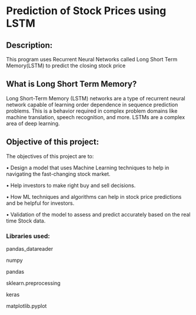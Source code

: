 # Prediction of Stock Prices using LSTM

## Description: 

This program uses Recurrent Neural Networks called Long Short Term Memory(LSTM) to predict the closing stock price 

## What is Long Short Term Memory?

Long Short-Term Memory (LSTM) networks are a type of recurrent neural network capable of learning order dependence in sequence prediction problems. This is a behavior required in complex problem domains like machine translation, speech recognition, and more. LSTMs are a complex area of deep learning.

## Objective of this project: 
The objectives of this project are to:

• Design a model that uses Machine Learning techniques to help in navigating the fast-changing stock market.

• Help investors to make right buy and sell decisions.

• How ML techniques and algorithms can help in stock price predictions and be helpful for investors.

• Validation of the model to assess and predict accurately based on the real time Stock data.


### Libraries used:

pandas_datareader

numpy

pandas 

sklearn.preprocessing

keras

matplotlib.pyplot
